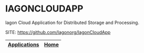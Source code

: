 # IAGONCLOUDAPP
 
 Iagon Cloud Application for Distributed Storage and Processing.
 
 SITE: https://github.com/Iagonorg/IagonCloudApp

 | [Applications](https://portable-linux-apps.github.io/apps.html) | [Home](https://portable-linux-apps.github.io)
 | --- | --- |
